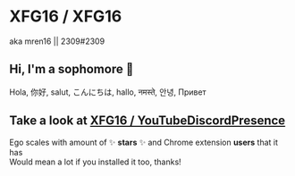 # XFG16 / XFG16
aka mren16 || 2309#2309
## Hi, I'm a sophomore 👋
Hola, 你好, salut, こんにちは, hallo, नमस्ते, 안녕, Привет
## Take a look at [XFG16 / YouTubeDiscordPresence](https://github.com/XFG16/YouTubeDiscordPresence)
Ego scales with amount of ✨ **stars** ✨ and Chrome extension **users** that it has<br>
Would mean a lot if you installed it too, thanks!

<!---
XFG16/XFG16 is a ✨ special ✨ repository because its `README.md` (this file) appears on your GitHub profile.
You can click the Preview link to take a look at your changes.
--->
